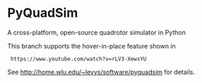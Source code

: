 PyQuadSim
=========

 A cross-platform, open-source quadrotor simulator in Python 
 
 This branch supports the hover-in-place feature shown in
 
     https://www.youtube.com/watch?v=rLV3-XewsYU

 See http://home.wlu.edu/~levys/software/pyquadsim for details.
